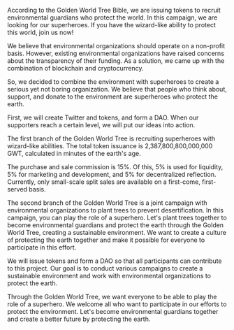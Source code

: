 According to the Golden World Tree Bible, we are issuing tokens to recruit environmental guardians who protect the world. In this campaign, we are looking for our superheroes. If you have the wizard-like ability to protect this world, join us now!

We believe that environmental organizations should operate on a non-profit basis. However, existing environmental organizations have raised concerns about the transparency of their funding. As a solution, we came up with the combination of blockchain and cryptocurrency.

So, we decided to combine the environment with superheroes to create a serious yet not boring organization. We believe that people who think about, support, and donate to the environment are superheroes who protect the earth.

First, we will create Twitter and tokens, and form a DAO. When our supporters reach a certain level, we will put our ideas into action.

The first branch of the Golden World Tree is recruiting superheroes with wizard-like abilities. The total token issuance is 2,387,800,800,000,000 GWT, calculated in minutes of the earth's age.

The purchase and sale commission is 15%. Of this, 5% is used for liquidity, 5% for marketing and development, and 5% for decentralized reflection. Currently, only small-scale split sales are available on a first-come, first-served basis.

The second branch of the Golden World Tree is a joint campaign with environmental organizations to plant trees to prevent desertification. In this campaign, you can play the role of a superhero. Let's plant trees together to become environmental guardians and protect the earth through the Golden World Tree, creating a sustainable environment. We want to create a culture of protecting the earth together and make it possible for everyone to participate in this effort.

We will issue tokens and form a DAO so that all participants can contribute to this project. Our goal is to conduct various campaigns to create a sustainable environment and work with environmental organizations to protect the earth.

Through the Golden World Tree, we want everyone to be able to play the role of a superhero. We welcome all who want to participate in our efforts to protect the environment. Let's become environmental guardians together and create a better future by protecting the earth.